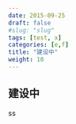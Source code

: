 ```yaml
---
date: 2015-09-25
draft: false
#slug: "slug"
tags: [test, x]
categories: [e,f]
title: "建设中"
weight: 10
---
```


## 建设中

ss
